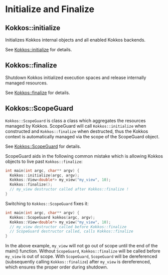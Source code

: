 # Initialize and Finalize

## Kokkos::initialize

Initializes Kokkos internal objects and all enabled Kokkos backends.

See [Kokkos::initialize](Kokkos%3A%3Ainitialize) for details.


## Kokkos::finalize

Shutdown Kokkos initialized execution spaces and release internally managed resources.

See [Kokkos::finalize](Kokkos%3A%3Afinalize) for details.


## Kokkos::ScopeGuard

`Kokkos::ScopeGuard` is class a class which aggregates the resources managed by Kokkos.  ScopeGuard will call `Kokkos::initialize` when constructed and `Kokkos::finalize` when destructed, thus the Kokkos context is automatically managed via the scope of the ScopeGuard object.   

See [Kokkos::ScopeGuard](Kokkos%3A%3AScopeGuard) for details.

ScopeGuard aids in the following common mistake which is allowing Kokkos objects to live past `Kokkos::finalize`:
```c++
int main(int argc, char** argv) {
  Kokkos::initialize(argc, argv);
  Kokkos::View<double*> my_view("my_view", 10);
  Kokkos::finalize();
  // my_view destructor called after Kokkos::finalize !
}
```

Switching to `Kokkos::ScopeGuard` fixes it:
```c++
int main(int argc, char** argv) {
  Kokkos::ScopeGuard kokkos(argc, argv);
  Kokkos::View<double*> my_view("my_view", 10);
  // my_view destructor called before Kokkos::finalize
  // ScopeGuard destructor called, calls Kokkos::finalize
}
```

In the above example, `my_view` will not go out of scope until the end of the main() function.  Without `ScopeGuard`, `Kokkos::finalize` will be called before `my_view` is out of scope.  With `ScopeGuard`, `ScopeGuard` will be dereferenced (subsequently calling `Kokkos::finalize`) after `my_view` is dereferenced, which ensures the proper order during shutdown.
